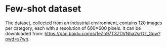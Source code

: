 # **Few-shot dataset**
The dataset, collected from an industrial environment, contains 120 images per category, each with a resolution of 600×600 pixels. It can be downloaded from: https://pan.baidu.com/s/1eZn97T3ZDVNha2srOz_Gpw?pwd=s7wn.











